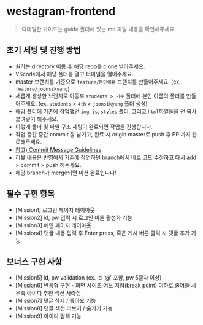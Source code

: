 # westagram-frontend

> 디테일한 가이드는 guide 폴더에 있는 md 파일 내용을 확인해주세요.

## 초기 세팅 및 진행 방법
- 원하는 directory 이동 후 해당 repo를 clone 받아주세요.
- VScode에서 해당 폴더를 열고 터미널을 열어주세요.
- master 브랜치를 기준으로 `feature/본인이름` 브랜치를 만들어주세요. (ex. `feature/joonsikyang`)
- 새롭게 생성한 브랜치로 이동후 `students > 기수` 폴더에 본인 이름의 폴더를 만들어주세요. 
(ex. `students` > `4th` > `joonsikyang` 폴더 생성)
- 해당 폴더에 기존에 작업했던 `img`, `js`, `styles` 폴더, 그리고 `html`파일들을 전 복사 붙여넣기 해주세요.
- 이렇게 폴더 및 파일 구조 세팅이 완료되면 작업을 진행합니다.
- 작업 중간 중간 commit 잘 남기고, 완료 시 origin master로 push 후 PR 까지 완료해주세요.
- [참고) Commit Message Guidelines](https://www.notion.so/wecode/Commit-Message-Guidelines-8ca8fac8178943e78ddcfb48f47ba973)
- 리뷰 내용은 반영해서 기존에 작업하던 branch에서 바로 코드 수정하고 다시 add > commit > push 해주세요.
- 해당 branch가 merge되면 미션 완료입니다!

## 필수 구현 항목
- [Mission1] 로그인 페이지 레이아웃
- [Mission2] id, pw 입력 시 로그인 버튼 활성화 기능
- [Mission3] 메인 페이지 레이아웃
- [Mission4] 댓글 내용 입력 후 Enter press, 혹은 게시 버튼 클릭 시 댓글 추가 기능

## 보너스 구현 사항
- [Mission5] id, pw validation (ex. id '@' 포함, pw 5글자 이상)
- [Mission6] 반응형 구현 - 화면 사이즈 어느 지점(break point) 이하로 줄어들 시 우측 아이디 추천 섹션 사라짐
- [Mission7] 댓글 삭제 / 좋아요 기능
- [Mission8] 댓글 섹션 더보기 / 숨기기 기능
- [Mission9] 아이디 검색 기능
